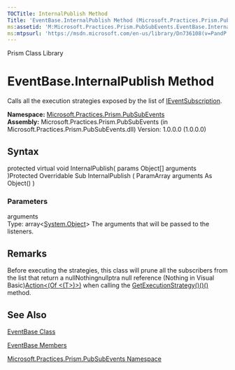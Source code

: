 ```yaml
---
TOCTitle: InternalPublish Method
Title: 'EventBase.InternalPublish Method (Microsoft.Practices.Prism.PubSubEvents)'
ms:assetid: 'M:Microsoft.Practices.Prism.PubSubEvents.EventBase.InternalPublish(System.Object[])'
ms:mtpsurl: 'https://msdn.microsoft.com/en-us/library/Dn736108(v=PandP.50)'
---
```


Prism Class Library

EventBase.InternalPublish Method
====================================

Calls all the execution strategies exposed by the list of [IEventSubscription](https://msdn.microsoft.com/library/microsoft.practices.prism.pubsubevents.ieventsubscription).

**Namespace:** [Microsoft.Practices.Prism.PubSubEvents](https://msdn.microsoft.com/library/microsoft.practices.prism.pubsubevents)
**Assembly:** Microsoft.Practices.Prism.PubSubEvents (in Microsoft.Practices.Prism.PubSubEvents.dll) Version: 1.0.0.0 (1.0.0.0)

## Syntax


protected virtual void InternalPublish( params Object[] arguments )Protected Overridable Sub InternalPublish ( ParamArray arguments As Object() )

### Parameters

arguments  
Type: array&lt;[System.Object](http://msdn.microsoft.com/en-us/library/e5kfa45b)&gt;
The arguments that will be passed to the listeners.

Remarks
-------

<span id="remarksToggle"></span>Before executing the strategies, this class will prune all the subscribers from the list that return a nullNothingnullptra null reference (Nothing in Visual Basic)[Action&lt;(Of &lt;(T&gt;)&gt;)](http://msdn.microsoft.com/en-us/library/018hxwa8) when calling the [GetExecutionStrategy()()()](https://msdn.microsoft.com/library/microsoft.practices.prism.pubsubevents.ieventsubscription.getexecutionstrategy) method.

See Also
--------


[EventBase Class](https://msdn.microsoft.com/library/microsoft.practices.prism.pubsubevents.eventbase)

[EventBase Members](https://msdn.microsoft.com/allmembers.t:microsoft.practices.prism.pubsubevents.eventbase)

[Microsoft.Practices.Prism.PubSubEvents Namespace](https://msdn.microsoft.com/library/microsoft.practices.prism.pubsubevents)
